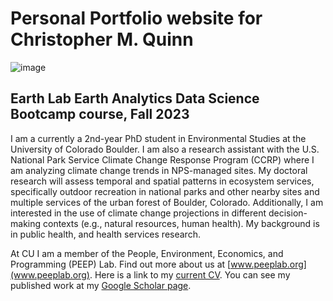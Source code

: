 # Personal Portfolio website for Christopher M. Quinn
![image](https://github.com/cmq879/cmq879.github.io/assets/124209477/7222af48-b920-4cc3-a768-6aed16ce7ae4)


## Earth Lab Earth Analytics Data Science Bootcamp course, Fall 2023

I am a currently a 2nd-year PhD student in Environmental Studies at the University of Colorado Boulder. I am also a research assistant with the U.S. National Park Service Climate Change Response Program (CCRP) where I am analyzing climate change trends in NPS-managed sites. My doctoral research will assess temporal and spatial patterns in ecosystem services, specifically outdoor recreation in national parks and other nearby sites and multiple services of the urban forest of Boulder, Colorado. Additionally, I am interested in the use of climate change projections in different decision-making contexts (e.g., natural resources, human health). My background is in public health, and health services research. 

At CU I am a member of the People, Environment, Economics, and Programming (PEEP) Lab. Find out more about us at [www.peeplab.org](www.peeplab.org).
Here is a link to my [current CV](https://drive.google.com/file/d/1G5YX4pPkZZSLc2g3FBLvun4wXW-aVCRK/view?usp=sharing). 
You can see my published work at my [Google Scholar page](https://scholar.google.com/citations?user=n7tuBC4AAAAJ&hl=en&authuser=1). 



